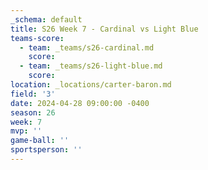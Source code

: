 ```yaml
---
_schema: default
title: S26 Week 7 - Cardinal vs Light Blue
teams-score:
  - team: _teams/s26-cardinal.md
    score:
  - team: _teams/s26-light-blue.md
    score:
location: _locations/carter-baron.md
field: '3'
date: 2024-04-28 09:00:00 -0400
season: 26
week: 7
mvp: ''
game-ball: ''
sportsperson: ''
---
```

